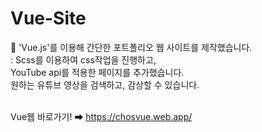# Vue-Site
🧩 'Vue.js'를 이용해 간단한 포트폴리오 웹 사이트를 제작했습니다.<br>
: Scss를 이용하여 css작업을 진행하고, <br>
YouTube api를 적용한 페이지를 추가했습니다.<br>
원하는 유튜브 영상을 검색하고, 감상할 수 있습니다.<br>
<br>

Vue웹 바로가기! ➡ https://chosvue.web.app/
